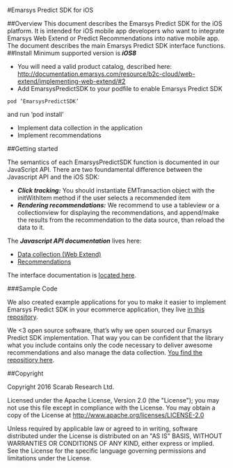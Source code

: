 #Emarsys Predict SDK for iOS

##Overview
This document describes the Emarsys Predict SDK for the iOS platform. It is intended for iOS mobile app developers who want to integrate Emarsys Web Extend or Predict Recommendations into native mobile app. The document describes the main Emarsys Predict SDK interface functions.
##Install
Minimum supported version is ***iOS8***

- You will need a valid product catalog, described here: http://documentation.emarsys.com/resource/b2c-cloud/web-extend/implementing-web-extend/#2
- Add EmarsysPredictSDK to your podfile to enable Emarsys Predict SDK
```
pod ‘EmarsysPredictSDK’
```
and run ‘pod install’

- Implement data collection in the application
- Implement recommendations

##Getting started

The semantics of each EmarsysPredictSDK function is documented in our JavaScript API.
There are two foundamental difference between the Javascript API and the iOS SDK:

- ***Click tracking:*** You should instantiate EMTransaction object with the initWithItem method if the user selects a recommended item
- ***Rendering recommendations:*** We recommend to use a tableview or a collectionview for displaying the recommendations, and append/make the results from the recommendation to the data source, than reload the data to it.

The ***Javascript API documentation*** lives here:

- [Data collection (Web Extend) ](http://documentation.emarsys.com/resource/b2c-cloud/web-extend/javascript-api/)
- [Recommendations](http://documentation.emarsys.com/resource/b2c-cloud/predict/implementation/delivering-web-recommendations/)

The interface documentation is [located here](http://cocoadocs.org/docsets/EmarsysPredictSDK/).

###Sample Code

We also created example applications for you to make it easier to implement Emarsys Predict SDK in your ecommerce application, they live [in this repository](https://github.com/scarabresearch/EmarsysMobileSamples).

We <3 open source software, that’s why we open sourced our Emarsys Predict SDK implementation. That way you can be confident that the library what you include contains only the code necessary to deliver awesome recommendations and also manage the data collection. [You find the repositiory here](https://github.com/scarabresearch/EmarsysPredictSDK).

##Copyright

Copyright 2016 Scarab Research Ltd.

Licensed under the Apache License, Version 2.0 (the "License");
you may not use this file except in compliance with the License.
You may obtain a copy of the License at http://www.apache.org/licenses/LICENSE-2.0

Unless required by applicable law or agreed to in writing, software
distributed under the License is distributed on an "AS IS" BASIS,
WITHOUT WARRANTIES OR CONDITIONS OF ANY KIND, either express or implied.
See the License for the specific language governing permissions and
limitations under the License.

